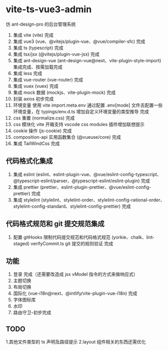 # vite-ts-vue3-admin

仿 ant-design-pro 的后台管理系统

1. 集成 vite (vite) 完成
2. 集成 vue3 (vue、@vitejs/plugin-vue、@vue/compiler-sfc) 完成
3. 集成 ts (typescript) 完成
4. 集成 tsx/jsx (@vitejs/plugin-vue-jsx) 完成
5. 集成 ant-design-vue (ant-design-vue@next、vite-plugin-style-import) 集成完成、按需加载完成
6. 集成 less 完成
7. 集成 vue-router (vue-router) 完成
8. 集成 vuex (vuex) 完成
9. 集成 mock 数据 (mockjs、vite-plugin-mock) 完成
10. 封装 axios 初步完成
11. 环境变量 使用 vite import.meta.env 通过配置 .env[mode] 文件去配置一些环境变量，在 typings/env.d.ts 增加自定义环境变量的类型推导 完成
12. css 重置 (normalize.css) 完成
13. css 模块化 vite 开箱支持 vscode css modules 插件增加联想提示
14. cookie 操作 (js-cookie) 完成
15. composition-api 实用函数集合 (@vueuse/core) 完成
16. 集成 TailWindCss 完成

## 代码格式化集成

1. 集成 eslint (eslint、eslint-plugin-vue、@vue/eslint-config-typescript、@typescript-eslint/parser、@typescript-eslint/eslint-plugin) 完成
2. 集成 prettier (prettier、eslint-plugin-prettier、@vue/eslint-config-prettier) 完成
3. 集成 stylelint (stylelint、stylelint-order、stylelint-config-rational-order、stylelint-config-standard、stylelint-config-prettier) 完成

## 代码格式规范和 git 提交规范集成

1. 配置 gitHooks 限制代码提交规范和代码格式规范 (yorkie、chalk、lint-staged) verifyCommit.ts git 提交的规则验证 完成

## 功能

1. 登录 完成（还需要改造成 jsx vModel 指令的方式来做响应式）
2. 主题切换
3. 布局切换
4. 国际化 (vue-i18n@next、@intlify/vite-plugin-vue-i18n) 完成
5. 字体图标库
6. 水印
7. 路由守卫-初步完成

## TODO

1.其他文件类型的 ts 声明及路径提示
2.layout 组件相关的东西还需优化

